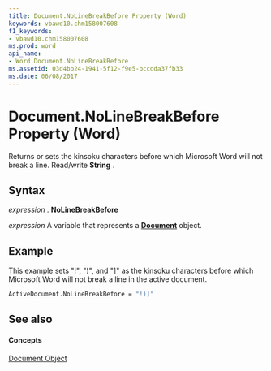 ```yaml
---
title: Document.NoLineBreakBefore Property (Word)
keywords: vbawd10.chm158007608
f1_keywords:
- vbawd10.chm158007608
ms.prod: word
api_name:
- Word.Document.NoLineBreakBefore
ms.assetid: 03d4bb24-1941-5f12-f9e5-bccdda37fb33
ms.date: 06/08/2017
---
```



# Document.NoLineBreakBefore Property (Word)

Returns or sets the kinsoku characters before which Microsoft Word will not break a line. Read/write  **String** .


## Syntax

 _expression_ . **NoLineBreakBefore**

 _expression_ A variable that represents a **[Document](Word.Document.md)** object.


## Example

This example sets "!", ")", and "]" as the kinsoku characters before which Microsoft Word will not break a line in the active document.


```vb
ActiveDocument.NoLineBreakBefore = "!)]"
```


## See also


#### Concepts


[Document Object](Word.Document.md)

